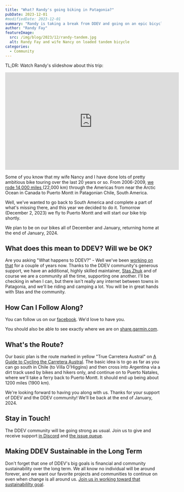 ```yaml
---
title: "What? Randy's going biking in Patagonia?"
pubDate: 2023-12-01
#modifiedDate: 2023-12-01
summary: "Randy is taking a break from DDEV and going on an epic bicycle tour in Patagonia"
author: "Randy Fay"
featureImage:
  src: /img/blog/2023/12/randy-tandem.jpg
  alt: Randy Fay and wife Nancy on loaded tandem bicycle
categories:
  - Community
---
```


TL;DR: Watch Randy's slideshow about this trip:

<div class="video-container">
<iframe width="560" height="315" src="https://www.youtube.com/embed/5zPWGRfNW-k?si=uk_ejG-2kqA8rt28" title="YouTube video player" frameborder="0" allow="accelerometer; autoplay; clipboard-write; encrypted-media; gyroscope; picture-in-picture; web-share" allowfullscreen></iframe>
</div>

Some of you know that my wife Nancy and I have done lots of pretty ambitious bike touring over the last 20 years or so. From 2006-2009, [we rode 14,000 miles
](https://hobobiker.com)(22,000 km) through the Americas from near the Arctic Ocean in Canada to Puerto Montt in Patagonian Chile, South America.  

Well, we've wanted to go back to South America and complete a part of what's missing there, and this year we decided to do it. Tomorrow (December 2, 2023) we fly to Puerto Montt and will start our bike trip shortly.

We plan to be on our bikes all of December and January, returning home at the end of January, 2024.

## What does this mean to DDEV? Will we be OK?

Are you asking "What happens to DDEV?" - Well we've been [working on that](https://ddev.com/blog/expanding-ddev-maintainer-team) for a couple of years now. Thanks to the DDEV community's generous support, we have an additional, highly skilled maintainer, [Stas Zhuk](https://ddev.com/blog/introducing-maintainer-stas/) and of course we are a community all the time, supporting one another. I'll be checking in when I can, but there isn't really any internet between towns in Patagonia, and we'll be riding and camping a lot. You will be in great hands with Stas and the community.

## How Can I Follow Along?

You can follow us on our [facebook](https://facebook.com/randyfay). We'd love to have you.

You should also be able to see exactly where we are on [share.garmin.com](https://share.garmin.com/randynancy).

## What's the Route?

Our basic plan is the route marked in yellow "True Carretera Austral" on [A Guide to Cycling the Carretera Austral](https://thecarreteraaustral.wordpress.com/route/). The basic idea is to go as far as you can go south in Chile (to Villa O'Higgins) and then cross into Argentina via a dirt track used by bikes and hikers only, and continue on to Puerto Natales, where we'll take a ferry back to Puerto Montt. It should end up being about 1200 miles (1900 km).

We're looking forward to having you along with us. Thanks for your support of DDEV and the DDEV community! We'll be back at the end of January, 2024.

## Stay in Touch!

The DDEV community will be going strong as usual. Join us to give and receive support [in Discord](https://discord.gg/5wjP76mBJD) and [the issue queue](https://github.com/ddev/ddev/issues).

## Making DDEV Sustainable in the Long Term

Don't forget that one of DDEV's big goals is financial and community sustainability over the long term. We all know no individual will be around forever, and we want our favorite projects and communities to continue on even when change is all around us. [Join us in working toward that sustainabililty goal](/support-ddev/#sponsor-development).
